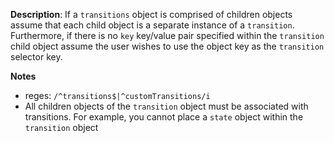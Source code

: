 __Description__: If a `transitions` object is comprised of children objects assume that each child object is a separate instance of a `transition`. Furthermore, if there is no `key` key/value pair specified within the `transition` child object assume the user wishes to use the object key as the `transition` selector key.


__Notes__

+ reges: `/^transitions$|^customTransitions/i`
+ All children objects of the `transition` object must be associated with transitions. For example, you cannot place a `state` object within the `transition` object
